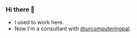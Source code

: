 ### Hi there 👋

- I used to work here.
- Now I'm a consultant with [@urcomputeringpal](https://github.com/urcomputeringpal).
